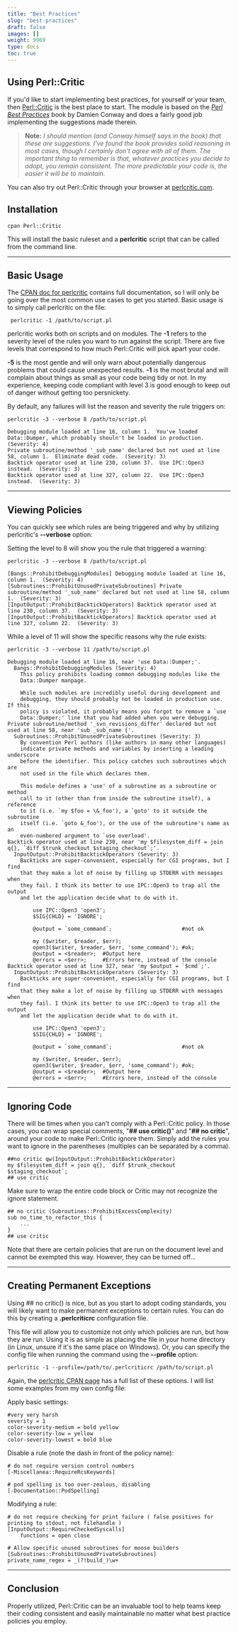 ```yaml
---
title: "Best Practices"
slug: "best-practices"
draft: false
images: []
weight: 9969
type: docs
toc: true
---
```


## Using Perl::Critic
If you'd like to start implementing best practices, for yourself or your team, then [Perl::Critic][1] is the best place to start. The module is based on the *[Perl Best Practices][2]* book by Damien Conway and does a fairly good job implementing the suggestions made therein.

> **Note:** *I should mention (and Conway himself says in the book) that these are suggestions. I've found the book provides solid reasoning in most cases, though I certainly don't agree with all of them. The important thing to remember is that, whatever practices you decide to adopt, you remain consistent. The more predictable your code is, the easier it will be to maintain.* 

You can also try out Perl::Critic through your browser at [perlcritic.com][3].

Installation
------------

    cpan Perl::Critic


This will install the basic ruleset and a **perlcritic** script that can be called from the command line.


----------


Basic Usage
-----------
The [CPAN doc for perlcritic][4] contains full documentation, so I will only be going over the most common use cases to get you started. Basic usage is to simply call perlcritic on the file:

     perlcritic -1 /path/to/script.pl

perlcritic works both on scripts and on modules. The **-1** refers to the severity level of the rules you want to run against the script. There are five levels that correspond to how much Perl::Critic will pick apart your code. 

**-5** is the most gentle and will only warn about potentially dangerous problems that could cause unexpected results. **-1** is the most brutal and will complain about things as small as your code being tidy or not. In my experience, keeping code compliant with level 3 is good enough to keep out of danger without getting too persnickety.

By default, any failures will list the reason and severity the rule triggers on:

    perlcritic -3 --verbose 8 /path/to/script.pl

    Debugging module loaded at line 16, column 1.  You've loaded Data::Dumper, which probably shouln't be loaded in production.  (Severity: 4)
    Private subroutine/method '_sub_name' declared but not used at line 58, column 1.  Eliminate dead code.  (Severity: 3)
    Backtick operator used at line 230, column 37.  Use IPC::Open3 instead.  (Severity: 3)
    Backtick operator used at line 327, column 22.  Use IPC::Open3 instead.  (Severity: 3)


----------


Viewing Policies
----------------

You can quickly see which rules are being triggered and why by utilizing perlcritic's **--verbose** option:

Setting the level to 8 will show you the rule that triggered a warning:

    perlcritic -3 --verbose 8 /path/to/script.pl

    [Bangs::ProhibitDebuggingModules] Debugging module loaded at line 16, column 1.  (Severity: 4)
    [Subroutines::ProhibitUnusedPrivateSubroutines] Private subroutine/method '_sub_name' declared but not used at line 58, column 1.  (Severity: 3)
    [InputOutput::ProhibitBacktickOperators] Backtick operator used at line 230, column 37.  (Severity: 3)
    [InputOutput::ProhibitBacktickOperators] Backtick operator used at line 327, column 22.  (Severity: 3)

While a level of 11 will show the specific reasons why the rule exists:

    perlcritic -3 --verbose 11 /path/to/script.pl

    Debugging module loaded at line 16, near 'use Data::Dumper;'.
      Bangs::ProhibitDebuggingModules (Severity: 4)
        This policy prohibits loading common debugging modules like the
        Data::Dumper manpage.
    
        While such modules are incredibly useful during development and
        debugging, they should probably not be loaded in production use. If this
        policy is violated, it probably means you forgot to remove a `use
        Data::Dumper;' line that you had added when you were debugging.
    Private subroutine/method '_svn_revisions_differ' declared but not used at line 58, near 'sub _sub_name {'.
      Subroutines::ProhibitUnusedPrivateSubroutines (Severity: 3)
        By convention Perl authors (like authors in many other languages)
        indicate private methods and variables by inserting a leading underscore
        before the identifier. This policy catches such subroutines which are
        not used in the file which declares them.
    
        This module defines a 'use' of a subroutine as a subroutine or method
        call to it (other than from inside the subroutine itself), a reference
        to it (i.e. `my $foo = \&_foo'), a `goto' to it outside the subroutine
        itself (i.e. `goto &_foo'), or the use of the subroutine's name as an
        even-numbered argument to `use overload'.
    Backtick operator used at line 230, near 'my $filesystem_diff = join q{}, `diff $trunk_checkout $staging_checkout`;'.
      InputOutput::ProhibitBacktickOperators (Severity: 3)
        Backticks are super-convenient, especially for CGI programs, but I find
        that they make a lot of noise by filling up STDERR with messages when
        they fail. I think its better to use IPC::Open3 to trap all the output
        and let the application decide what to do with it.
    
            use IPC::Open3 'open3';
            $SIG{CHLD} = 'IGNORE';
    
            @output = `some_command`;                      #not ok
    
            my ($writer, $reader, $err);
            open3($writer, $reader, $err, 'some_command'); #ok;
            @output = <$reader>;  #Output here
            @errors = <$err>;     #Errors here, instead of the console
    Backtick operator used at line 327, near 'my $output = `$cmd`;'.
      InputOutput::ProhibitBacktickOperators (Severity: 3)
        Backticks are super-convenient, especially for CGI programs, but I find
        that they make a lot of noise by filling up STDERR with messages when
        they fail. I think its better to use IPC::Open3 to trap all the output
        and let the application decide what to do with it.
    
            use IPC::Open3 'open3';
            $SIG{CHLD} = 'IGNORE';
    
            @output = `some_command`;                      #not ok
    
            my ($writer, $reader, $err);
            open3($writer, $reader, $err, 'some_command'); #ok;
            @output = <$reader>;  #Output here
            @errors = <$err>;     #Errors here, instead of the console


----------


Ignoring Code
-------------
There will be times when you can't comply with a Perl::Critic policy. In those cases, you can wrap special comments, "**## use critic()**" and "**## no critic**", around your code to make Perl::Critic ignore them. Simply add the rules you want to ignore in the parentheses (multiples can be separated by a comma).

    ##no critic qw(InputOutput::ProhibitBacktickOperator)
    my $filesystem_diff = join q{}, `diff $trunk_checkout $staging_checkout`;
    ## use critic

Make sure to wrap the entire code block or Critic may not recognize the ignore statement.

    ## no critic (Subroutines::ProhibitExcessComplexity)
    sub no_time_to_refactor_this {
        ...
    }
    ## use critic

Note that there are certain policies that are run on the document level and cannot be exempted this way. However, they can be turned off...

----------


Creating Permanent Exceptions
-----------------------------

Using ## no critic() is nice, but as you start to adopt coding standards, you will likely want to make permanent exceptions to certain rules. You can do this by creating a **.perlcriticrc** configuration file.

This file will allow you to customize not only which policies are run, but how they are run. Using it is as simple as placing the file in your home directory (in Linux, unsure if it's the same place on Windows). Or, you can specify the config file when running the command using the **--profile** option:

    perlcritic -1 --profile=/path/to/.perlcriticrc /path/to/script.pl


Again, the [perlcritic CPAN page][4] has a full list of these options. I will list some examples from my own config file:


Apply basic settings:

    #very very harsh
    severity = 1
    color-severity-medium = bold yellow
    color-severity-low = yellow
    color-severity-lowest = bold blue
    
Disable a rule (note the dash in front of the policy name):

    # do not require version control numbers
    [-Miscellanea::RequireRcsKeywords]

    # pod spelling is too over-zealous, disabling
    [-Documentation::PodSpelling]
    
Modifying a rule:

    # do not require checking for print failure ( false positives for printing to stdout, not filehandle )
    [InputOutput::RequireCheckedSyscalls]
        functions = open close
    
    # Allow specific unused subroutines for moose builders
    [Subroutines::ProhibitUnusedPrivateSubroutines]
    private_name_regex = _(?!build_)\w+
    


----------


Conclusion
----------

Properly utilized, Perl::Critic can be an invaluable tool to help teams keep their coding consistent and easily maintainable no matter what best practice policies you employ. 
 


  [1]: https://metacpan.org/pod/Perl::Critic
  [2]: http://shop.oreilly.com/product/9780596001735.do
  [3]: http://perlcritic.com/
  [4]: https://metacpan.org/pod/distribution/Perl-Critic/bin/perlcritic

